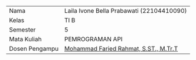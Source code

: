 |                    |                                                                     |
| ------------------ | ------------------------------------------------------------------- |
| Nama             | Laila Ivone Bella Prabawati                                      (22104410090) |  
| Kelas            | TI B                                                                |
| Semester         | 5                                                                   |
| Mata Kuliah      | PEMROGRAMAN API                                                     |
| Dosen Pengampu   | [Mohammad Faried Rahmat, S.ST., M.Tr.T](https://github.com/mrhmt80) |'
